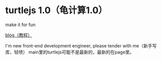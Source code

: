 # turtlejs 1.0（龟计算1.0）

make it for fun

[blog（教程）](http://make-in-china.github.io/turtlejs/turtle1.0course/)

I'm new front-end development engineer, please tender with me（新手写库，轻喷）
main里的turtlejs可能不是最新的，最新的在page里。
